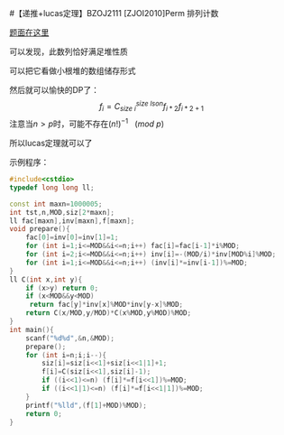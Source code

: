 #【递推+lucas定理】BZOJ2111 [ZJOI2010]Perm 排列计数

[题面在这里](http://www.lydsy.com/JudgeOnline/problem.php?id=2111)



可以发现，此数列恰好满足堆性质

可以把它看做小根堆的数组储存形式

然后就可以愉快的DP了：
$$
f_i=C_{size\  i}^{size\ lson} f_{i*2}f_{i*2+1}
$$
注意当$n>p$时，可能不存在$(n!)^{-1}\ \ \ (mod\ p)$

所以lucas定理就可以了



示例程序：

```C++
#include<cstdio>
typedef long long ll;

const int maxn=1000005;
int tst,n,MOD,siz[2*maxn];
ll fac[maxn],inv[maxn],f[maxn];
void prepare(){
	fac[0]=inv[0]=inv[1]=1;
	for (int i=1;i<=MOD&&i<=n;i++) fac[i]=fac[i-1]*i%MOD;
	for (int i=2;i<=MOD&&i<=n;i++) inv[i]=-(MOD/i)*inv[MOD%i]%MOD;
	for (int i=1;i<=MOD&&i<=n;i++) (inv[i]*=inv[i-1])%=MOD;
}
ll C(int x,int y){
	if (x>y) return 0;
	if (x<MOD&&y<MOD)
	 return fac[y]*inv[x]%MOD*inv[y-x]%MOD;
	return C(x/MOD,y/MOD)*C(x%MOD,y%MOD)%MOD;
}
int main(){
	scanf("%d%d",&n,&MOD);
	prepare();
	for (int i=n;i;i--){
		siz[i]=siz[i<<1]+siz[i<<1|1]+1;
		f[i]=C(siz[i<<1],siz[i]-1);
		if ((i<<1)<=n) (f[i]*=f[i<<1])%=MOD;
		if ((i<<1|1)<=n) (f[i]*=f[i<<1|1])%=MOD;
	}
	printf("%lld",(f[1]+MOD)%MOD);
	return 0;
}
```

